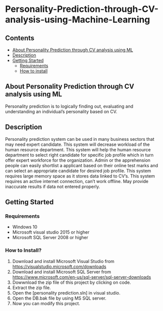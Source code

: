 # Personality-Prediction-through-CV-analysis-using-Machine-Learning

## Contents

* [About Personality Prediction through CV analysis using ML](#about-Personality-Prediction)
* [Description](#Description)
* [Getting Started](#getting-started)
  - [Requirements](#requirements)
  - [How to install](#development-setup)


## About Personality Prediction through CV analysis using ML
Personality prediction is to logically finding out, evaluating and understanding an individual’s personality based on CV.

<a name="Description"></a>
## Description
Personality prediction system can be used in many business sectors that may need expert candidate. This system will decrease workload of the human resource department. This system will help the human resource department to select right candidate for specific job profile which in turn offer expert workforce for the organization. Admin or the apprehension people can easily shortlist a applicant based on their online test marks and can select an appropriate candidate for desired job profile.
This system requires large memory space as it stores data linked to CV’s. This system requires an active internet connection, can’t work offline. May provide inaccurate results if data not entered properly.


<a name="getting-started"></a>
## Getting Started

<a name="requirements"></a>
### Requirements
* Windows 10
* Microsoft visual studio 2015 or higher
* Microsoft SQL Server 2008 or higher

<a name="development-setup"></a>
### How to Install?
1. Download and install Microsoft Visual Studio from https://visualstudio.microsoft.com/downloads
2. Download and install Microsoft SQL Server from https://www.microsoft.com/en-us/sql-server/sql-server-downloads
3. Dowwnload the zip file of this project by clicking on code.
4. Extract the zip file.
5. Open the [personality prediction.sln] in visual studio.
6. Open the DB.bak file by using MS SQL server.
7. Now you can modify this project.


